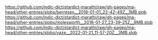 https://github.com/indic-dict/stardict-marathi/raw/gh-pages/ma-head/other-entries/slobs/berntsen__2018-01-01_22-42-49Z__1MB.slob  
https://github.com/indic-dict/stardict-marathi/raw/gh-pages/ma-head/other-entries/slobs/molesworth__2018-01-27_23-39-25Z__9MB.slob  
https://github.com/indic-dict/stardict-marathi/raw/gh-pages/ma-head/other-entries/slobs/vaze__2022-01-21_11-57-20Z__3MB.slob  
